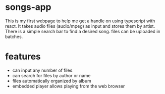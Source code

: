 # songs-app
This is my first webpage to help me get a handle on using typescript with react. It takes audio files (audio/mpeg) as input and stores them by artist. There is a simple search bar to find a desired song. files can be uploaded in batches.

# features
- can input any number of files
- can search for files by author or name
- files automatically organized by album
- embedded player allows playing from the web browser

